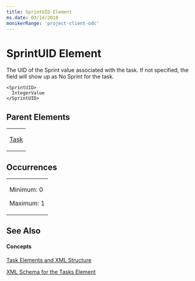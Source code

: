 ```yaml
---
title: SprintUID Element
ms.date: 03/14/2018
monikerRange: 'project-client-odc'
---
```


# SprintUID Element




The UID of the Sprint value associated with the task. If not specified, the field will show up as No Sprint for the task.

    <SprintUID>
      IntegerValue
    </SprintUID>

## Parent Elements

<table>
<colgroup>
<col style="width: 100%" />
</colgroup>
<tbody>
<tr class="odd">
<td><p><a href="task-element.md">Task</a></p></td>
</tr>
</tbody>
</table>

## Occurrences

<table>
<colgroup>
<col style="width: 100%" />
</colgroup>
<tbody>
<tr class="odd">
<td><p>Minimum: 0</p>
<p>Maximum: 1</p></td>
</tr>
</tbody>
</table>

## See Also

#### Concepts

[Task Elements and XML Structure](task-elements-and-xml-structure.md)

[XML Schema for the Tasks Element](xml-schema-for-the-tasks-element.md)
